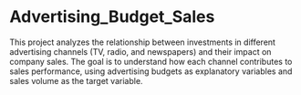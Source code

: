 # Advertising_Budget_Sales
This project analyzes the relationship between investments in different advertising channels (TV, radio, and newspapers) and their impact on company sales. The goal is to understand how each channel contributes to sales performance, using advertising budgets as explanatory variables and sales volume as the target variable.
